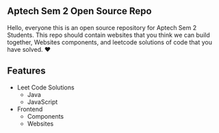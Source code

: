 ## Aptech Sem 2 Open Source Repo
Hello, everyone this is an open source repository for Aptech Sem 2 Students. This repo should contain websites that you think we can build together, Websites components, and leetcode solutions of code that you have solved. ❤️

## Features
* Leet Code Solutions
    * Java
    * JavaScript
* Frontend
    * Components
    * Websites